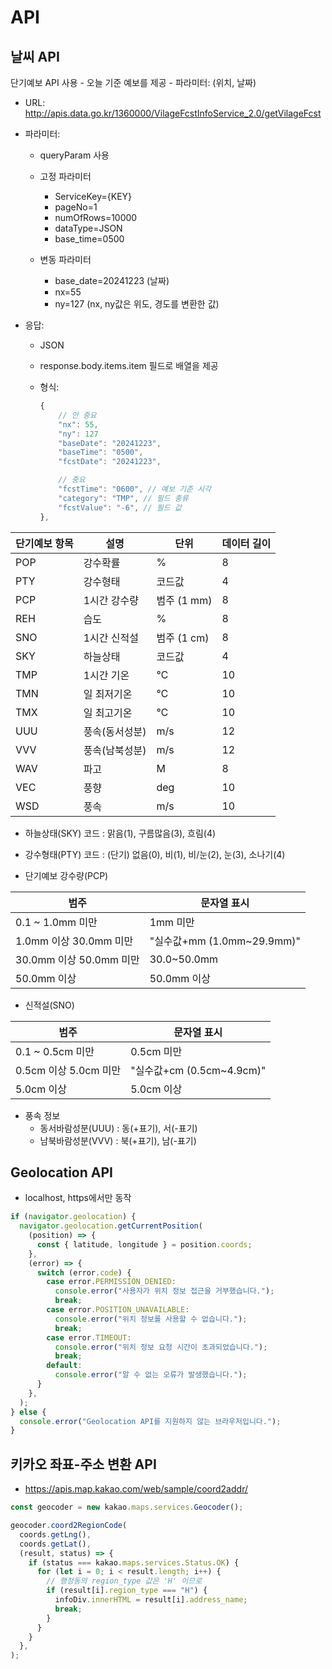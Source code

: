 # API

## 날씨 API

단기예보 API 사용 - 오늘 기준 예보를 제공 - 파라미터: (위치, 날짜)

- URL: http://apis.data.go.kr/1360000/VilageFcstInfoService_2.0/getVilageFcst

- 파라미터:

  - queryParam 사용
  - 고정 파라미터

    - ServiceKey={KEY}
    - pageNo=1
    - numOfRows=10000
    - dataType=JSON
    - base_time=0500

  - 변동 파라미터
    - base_date=20241223 (날짜)
    - nx=55
    - ny=127 (nx, ny값은 위도, 경도를 변환한 값)

- 응답:

  - JSON
  - response.body.items.item 필드로 배열을 제공
  - 형식:

    ```js
    {
        // 안 중요
        "nx": 55,
        "ny": 127
        "baseDate": "20241223",
        "baseTime": "0500",
        "fcstDate": "20241223",

        // 중요
        "fcstTime": "0600", // 예보 기준 시각
        "category": "TMP", // 필드 종류
        "fcstValue": "-6", // 필드 값
    },
    ```

| 단기예보 항목 | 설명           | 단위        | 데이터 길이 |
| ------------- | -------------- | ----------- | ----------- |
| POP           | 강수확률       | %           | 8           |
| PTY           | 강수형태       | 코드값      | 4           |
| PCP           | 1시간 강수량   | 범주 (1 mm) | 8           |
| REH           | 습도           | %           | 8           |
| SNO           | 1시간 신적설   | 범주 (1 cm) | 8           |
| SKY           | 하늘상태       | 코드값      | 4           |
| TMP           | 1시간 기온     | ℃           | 10          |
| TMN           | 일 최저기온    | ℃           | 10          |
| TMX           | 일 최고기온    | ℃           | 10          |
| UUU           | 풍속(동서성분) | m/s         | 12          |
| VVV           | 풍속(남북성분) | m/s         | 12          |
| WAV           | 파고           | M           | 8           |
| VEC           | 풍향           | deg         | 10          |
| WSD           | 풍속           | m/s         | 10          |

- 하늘상태(SKY) 코드 : 맑음(1), 구름많음(3), 흐림(4)
- 강수형태(PTY) 코드 : (단기) 없음(0), 비(1), 비/눈(2), 눈(3), 소나기(4)

- 단기예보 강수량(PCP)

| 범주                    | 문자열 표시                |
| ----------------------- | -------------------------- |
| 0.1 ~ 1.0mm 미만        | 1mm 미만                   |
| 1.0mm 이상 30.0mm 미만  | "실수값+mm (1.0mm~29.9mm)" |
| 30.0mm 이상 50.0mm 미만 | 30.0~50.0mm                |
| 50.0mm 이상             | 50.0mm 이상                |

- 신적설(SNO)

| 범주                  | 문자열 표시               |
| --------------------- | ------------------------- |
| 0.1 ~ 0.5cm 미만      | 0.5cm 미만                |
| 0.5cm 이상 5.0cm 미만 | "실수값+cm (0.5cm~4.9cm)" |
| 5.0cm 이상            | 5.0cm 이상                |

- 풍속 정보
  - 동서바람성분(UUU) : 동(+표기), 서(-표기)
  - 남북바람성분(VVV) : 북(+표기), 남(-표기)

## Geolocation API

- localhost, https에서만 동작

```js
if (navigator.geolocation) {
  navigator.geolocation.getCurrentPosition(
    (position) => {
      const { latitude, longitude } = position.coords;
    },
    (error) => {
      switch (error.code) {
        case error.PERMISSION_DENIED:
          console.error("사용자가 위치 정보 접근을 거부했습니다.");
          break;
        case error.POSITION_UNAVAILABLE:
          console.error("위치 정보를 사용할 수 없습니다.");
          break;
        case error.TIMEOUT:
          console.error("위치 정보 요청 시간이 초과되었습니다.");
          break;
        default:
          console.error("알 수 없는 오류가 발생했습니다.");
      }
    },
  );
} else {
  console.error("Geolocation API를 지원하지 않는 브라우저입니다.");
}
```

## 키카오 좌표-주소 변환 API

- https://apis.map.kakao.com/web/sample/coord2addr/

```js
const geocoder = new kakao.maps.services.Geocoder();

geocoder.coord2RegionCode(
  coords.getLng(),
  coords.getLat(),
  (result, status) => {
    if (status === kakao.maps.services.Status.OK) {
      for (let i = 0; i < result.length; i++) {
        // 행정동의 region_type 값은 'H' 이므로
        if (result[i].region_type === "H") {
          infoDiv.innerHTML = result[i].address_name;
          break;
        }
      }
    }
  },
);
```
